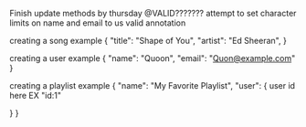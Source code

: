 Finish update methods by thursday
@VALID???????
attempt to set character limits on name and email to us valid annotation



creating a song example
{
  "title": "Shape of You",
  "artist": "Ed Sheeran",
}



creating a user example
{
  "name": "Quoon",
  "email": "Quon@example.com"
}


creating a playlist example
{
  "name": "My Favorite Playlist",
  "user": { user id here EX "id:1"

  }
}
